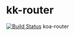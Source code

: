# kk-router
[![Build Status](https://travis-ci.org/amenema/kk-router.svg?branch=master)](https://travis-ci.org/amenema/kk-router)
koa-router

